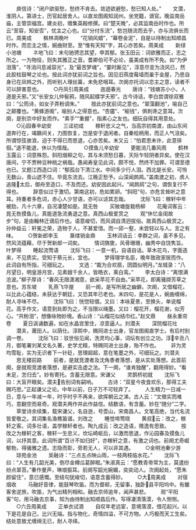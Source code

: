 <!-- { "loadSidebar": true } -->
　　庾信诗：“闭户欲驱愁，愁终不肯去。敛迹欲避愁，愁已知人处。”
　　文潜，淮阴人。第进士，历官起居舍人。以直龙图阁知润州。坐党籍，谪官。晚监南岳庙，主管崇福宫。建炎初，赠集英殿修撰。曰“楚天晚”，必其监南岳时作也。所云“至容，知安否”，忧主之心也。曰“分付东流”，愁岂随流而去乎，亦与流俱长而已。周美成
　　枫林凋晚叶
　　“花销风蜡”，“幕卷金泥”，自是以待制出知顺昌时作。而恋主之情，婉曲财至。至“惟有天知”字，其心亦苦矣。周美成
　　新绿小池塘
　　ネ地飞曰：末句驰骋恣其望，申其郁。张玉田云：词欲雅而正，志之所之。一为物役，则失其雅正之音。耆卿伯可不必论，虽美成有所不免。如“为伊泪落”，“寻消问息减容光”，及“最苦梦魂”，“霎时厮见”，淳意尽变为浇风已，然此胶柱鼓琴之论也。按此词亦犹前词之旨也。因见旧燕度莓墙而巢于金屋，乃思自身已在凤帏之外，而听别人理丝簧，未免悲咽耳。次阕亦托词以恋主之意，读者不可以辞害意也。
　　○丹凤引周美成
　　迤逦春光
　　唐诗：“钱塘苏小小，人道是夭邪。”又“长安女儿仲髻鸦，随风起蝶学夭邪”。古今诗话，李白尝谓徐双雅曰：“公筠诗，如女子弄粉调朱。”
　　按此亦犹前词之意也。“翠藻翻池”，喻自己之颠覆也。“黄蜂游阁”，喻别人之得意也。“杏靥”、“榆钱”，俱刺谗之意耳。次阕，是别京中好友而作。“素手”“重握”，指素心之友也。细玩自得其用意处。
　　○沁园春辛幼安
　　三迳初成
　　稼轩忠义之气，当高宗初南渡，由山东间道奔行在，竭蹶间关，力图恢复，岂是安于退闲者。自秦桧柄用，而正人气沮矣。所谓惊弦骇浪，迫于不得已而思退，心亦苦矣。末又云：“怕君恩未许，此意徘徊。”退不能退，休以为情哉。
　　○摸鱼儿辛幼安
　　更能消几番风雨
　　鹤林玉露云：词意殊怨。斜阳烟柳之句，其与未须愁日暮，天际乍轻阴者异矣。使在汉唐间，宁不贾种豆种桃之祸哉。愚闻寿皇见此词，颇不悦，然终不加罪。可谓至德也已。又题江西造口词：“郁孤台下清江水。中间多少行人泪。西北是长安。可怜无数山，青山遮不住。毕竟东流去。江晚正愁予。山深闻鹧鸪。”盖南渡之初，虏人追隆太后，御舟至造口，不及而还。幼安因此起兴。“闻鹧鸪”之句，谓恢复行不得也。
　　辞意似过于激切。第南这初，危如累卵。“斜阳”句，亦危言耸听之意耳。持重者多危词，赤心人少甘语，亦可以谅其志哉。
　　沈际飞曰：稼轩中年被劾，凡十六章，自况凄楚如是。晁无咎
　　买陂塘旋栽杨柳
　　花庵词客云：晁无咎摸鱼儿，真能道急流勇退之意。真西山极爱赏之
　　观“休忆金闺故步”句，是由翰林迁谪后作也。语意峻切，而风调自清迥拔俗。故真西山极赏之。孙仲益云：轩冕之荣，造物于人，不甚爱惜。而一邱一壑，未尝轻以与人。言之有味。
　　○贺新郎李玉
　　篆缕销金鼎
　　玉林词话云：李群之词，虽不多见。然风流蕴藉，尽于贺新郎一词矣。
　　情词旖旎，风骨珊珊，幽秀中自饶隽旨。叶梦得
　　睡起流莺语
　　沈际飞曰：一意一机，自语自话。草木花鸟，字面迭来，不见质实。受知于蔡元长，宜也。
　　梦得理学名臣，晚年致政家居而作。此词自有所指，可细玩之。
　　文选：“裁为合欢扇，团圆似明月。”龙城录：“八月望日，明皇游月宫，见素娥千余人，皆皓衣，乘白鸾。”
　　李太白诗：“离恨满沧波。”柳子厚诗：“春风无限潇湘意，欲采苹花不自由。”采苹花，即离骚撷芳草之意也。苏东坡
　　乳燕飞华屋
　　前一阕，是写所居之幽僻。次阕，又借榴花，以比此心蕴结，未获达于朝廷，又恐其年已老也。末四句，是花是人，婉曲缠绵，耐人寻味不尽。
　　沈际飞曰：恍惚轻儇。又曰：本咏夏景，至换头，单说榴花。高手作文，语意到处即为之，不当限以绳墨。又曰：榴花开，榴花谢，似芳心。“共粉泪”，想像咏物妙境。香山诗：“山榴花似结巾红。”赵文鼎
　　昼永重帘卷
　　夏日讽诵数遍，如在水晶宫里住，凉意逼人。刘潜夫
　　深院榴花吐
　　潜夫，莆田人。以荫仕。淳熙中，赐同进士出身，官龙图阁直学士。有后村别调一卷。
　　沈际飞曰：驳世俗见闻，洗灵均心事，词坛有创立之功。淳辛丑八月，御笔署刘某文名久著，史学尤精，特赐同进士出身，殆不怍也。
　　非为灵均雪耻，实为无识者下一针砭，思理超超，意在笔墨之外，可细玩之。刘潜夫
　　思无楼前路
　　前者，是就竞渡者及沈角黍者落想，是从实处落想。此首前阕，是就观竞渡者落想，是避实击虚之法。下一阕，“谁肯独醒”，翻用得妙。“看未足，怎归去”。妙有寄托。含蓄无限意。宋谦父
　　灵鹊桥初就
　　沈际飞曰：大盲开眼矣。潜夫告别词有嗣响。
　　古诗：“双星今夜食欢乐，那得工夫赐巧思。”正起谦父之论。中年以前，日子万不可轻弃了。
　　人生精力一日减一日，意与一年减一年，时乎时乎不再来，欲挥朝云之涕。古人云：“文徵实而难巧，意翻空而易奇。观潜夫两作并此作益信。结数语，有含蓄。妙在“随分”二字。
　　草堂诗余续集，载宋谦父，名自逊，号壶山，宋南昌人。文笔高绝，当代名流皆爱敬之。其词集名渔樵笛谱。刘改之
　　睡觉啼莺晓
　　黄叔云：改之，稼轩之客。词多壮语，盖学稼轩者也。陶九成云：改之造语，赡逸有思致。
　　按改之为稼轩之客，稼轩一生忠义，坎坛崎岖后，以激而思退，作沁园春及摸鱼儿词，以抒其意。此词所谓“百计不如归好”，亦稼轩之意，有激之词也。前阕尤奇崛郁勃，得骚雅之遗。志隐而彰，旁若无人，可以非其遇。
　　○金明池秦少游
　　琼苑金池
　　吴融诗：“三点五点映山雨，一枝两枝临水花。”
　　沈际飞曰：“人生有几韶光美，倒尽金樽瓜葛醉眠。”朱淑真云：“愿教青帝常为主，莫遣纷纷点翠苔。”秦作曼声，琳琅振耳。前阕写韶光婉媚，奕奕动人。次阕起处，“愿朱颜留住”，意已感慨。至结句犹峻切，语意含蓄得妙。
　　○大周美成
　　对宿烟收
　　马融好音律，能鼓琴吹笛。而为督邮，无留事，独卧县平阳坞中。有雒客舍逆旅，吹笛，为气出精列相和。融去京师逾年，闻声甚悲。
　　观“平阳客”句，用马融去京事，知为由待制出知顺昌后作。写得凄清落漠，令人恻恻。
　　○六丑周美成
　　正单衣试酒
　　自叹年老远宦，意境落漠，借花起兴。以下是花是自己，比兴无端。指与物化，奇情四溢，不可方物。人巧极而天工生矣。结处意致尤缠绵无已，耐人寻绎。
　　

